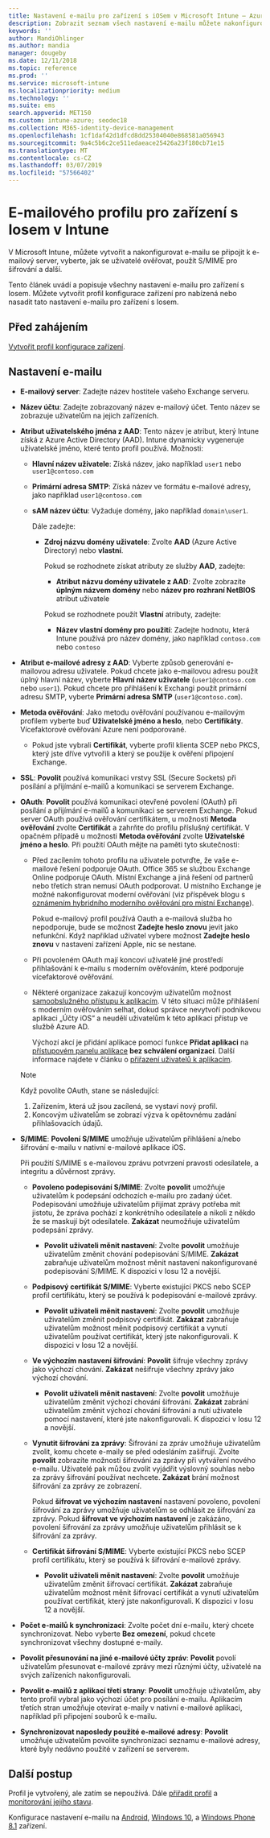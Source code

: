 ```yaml
---
title: Nastavení e-mailu pro zařízení s iOSem v Microsoft Intune – Azure | Microsoft Docs
description: Zobrazit seznam všech nastavení e-mailu můžete nakonfigurovat a přidat do zařízení s Iosem v Microsoft Intune, včetně použití serverů Exchange a získání atributů z Azure Active Directory. Můžete také povolit protokol SSL, ověřování uživatelů pomocí certifikátů nebo uživatelského jména a hesla a synchronizace e-mailu na zařízeních s Iosem pomocí konfiguračních profilů zařízení v Microsoft Intune.
keywords: ''
author: MandiOhlinger
ms.author: mandia
manager: dougeby
ms.date: 12/11/2018
ms.topic: reference
ms.prod: ''
ms.service: microsoft-intune
ms.localizationpriority: medium
ms.technology: ''
ms.suite: ems
search.appverid: MET150
ms.custom: intune-azure; seodec18
ms.collection: M365-identity-device-management
ms.openlocfilehash: 1cf1daf42d1dfcd8dd25304040e868581a056943
ms.sourcegitcommit: 9a4c5b6c2ce511edaeace25426a23f180cb71e15
ms.translationtype: MT
ms.contentlocale: cs-CZ
ms.lasthandoff: 03/07/2019
ms.locfileid: "57566402"
---
```

# <a name="email-profile-settings-for-ios-devices-in-intune"></a>E-mailového profilu pro zařízení s Iosem v Intune

V Microsoft Intune, můžete vytvořit a nakonfigurovat e-mailu se připojit k e-mailový server, vyberte, jak se uživatelé ověřovat, použít S/MIME pro šifrování a další.

Tento článek uvádí a popisuje všechny nastavení e-mailu pro zařízení s Iosem. Můžete vytvořit profil konfigurace zařízení pro nabízená nebo nasadit tato nastavení e-mailu pro zařízení s Iosem.

## <a name="before-you-begin"></a>Před zahájením

[Vytvořit profil konfigurace zařízení](email-settings-configure.md#create-a-device-profile).

## <a name="email-settings"></a>Nastavení e-mailu

- **E-mailový server**: Zadejte název hostitele vašeho Exchange serveru.
- **Název účtu**: Zadejte zobrazovaný název e-mailový účet. Tento název se zobrazuje uživatelům na jejich zařízeních.
- **Atribut uživatelského jména z AAD**: Tento název je atribut, který Intune získá z Azure Active Directory (AAD). Intune dynamicky vygeneruje uživatelské jméno, které tento profil používá. Možnosti:
  - **Hlavní název uživatele**: Získá název, jako například `user1` nebo `user1@contoso.com`
  - **Primární adresa SMTP**: Získá název ve formátu e-mailové adresy, jako například `user1@contoso.com`
  - **sAM název účtu**: Vyžaduje domény, jako například `domain\user1`.

    Dále zadejte:  
    - **Zdroj názvu domény uživatele**: Zvolte **AAD** (Azure Active Directory) nebo **vlastní**.

      Pokud se rozhodnete získat atributy ze služby **AAD**, zadejte:
      - **Atribut názvu domény uživatele z AAD**: Zvolte zobrazíte **úplným názvem domény** nebo **název pro rozhraní NetBIOS** atribut uživatele

      Pokud se rozhodnete použít **Vlastní** atributy, zadejte:
      - **Název vlastní domény pro použití**: Zadejte hodnotu, která Intune používá pro název domény, jako například `contoso.com` nebo `contoso`

- **Atribut e-mailové adresy z AAD**: Vyberte způsob generování e-mailovou adresu uživatele. Pokud chcete jako e-mailovou adresu použít úplný hlavní název, vyberte **Hlavní název uživatele** (`user1@contoso.com` nebo `user1`). Pokud chcete pro přihlášení k Exchangi použít primární adresu SMTP, vyberte **Primární adresa SMTP** (`user1@contoso.com`).
- **Metoda ověřování**: Jako metodu ověřování používanou e-mailovým profilem vyberte buď **Uživatelské jméno a heslo**, nebo **Certifikáty**. Vícefaktorové ověřování Azure není podporované.
  - Pokud jste vybrali **Certifikát**, vyberte profil klienta SCEP nebo PKCS, který jste dříve vytvořili a který se použije k ověření připojení Exchange.
- **SSL**: **Povolit** používá komunikaci vrstvy SSL (Secure Sockets) při posílání a přijímání e-mailů a komunikaci se serverem Exchange.
- **OAuth**: **Povolit** používá komunikaci otevřené povolení (OAuth) při posílání a přijímání e-mailů a komunikaci se serverem Exchange. Pokud server OAuth používá ověřování certifikátem, u možnosti **Metoda ověřování** zvolte **Certifikát** a zahrňte do profilu příslušný certifikát. V opačném případě u možnosti **Metoda ověřování** zvolte **Uživatelské jméno a heslo**. Při použití OAuth mějte na paměti tyto skutečnosti:

  - Před zacílením tohoto profilu na uživatele potvrďte, že vaše e-mailové řešení podporuje OAuth. Office 365 se službou Exchange Online podporuje OAuth. Místní Exchange a jiná řešení od partnerů nebo třetích stran nemusí OAuth podporovat. U místního Exchange je možné nakonfigurovat moderní ověřování (viz příspěvek blogu s [oznámením hybridního moderního ověřování pro místní Exchange](https://blogs.technet.microsoft.com/exchange/2017/12/06/announcing-hybrid-modern-authentication-for-exchange-on-premises/)).

    Pokud e-mailový profil používá Oauth a e-mailová služba ho nepodporuje, bude se možnost **Zadejte heslo znovu** jevit jako nefunkční. Když například uživatel vybere možnost **Zadejte heslo znovu** v nastavení zařízení Apple, nic se nestane.

  - Při povoleném OAuth mají koncoví uživatelé jiné prostředí přihlašování k e-mailu s moderním ověřováním, které podporuje vícefaktorové ověřování. 

  - Některé organizace zakazují koncovým uživatelům možnost [samoobslužného přístupu k aplikacím](https://docs.microsoft.com/azure/active-directory/manage-apps/manage-self-service-access). V této situaci může přihlášení s moderním ověřováním selhat, dokud správce nevytvoří podnikovou aplikaci „Účty iOS“ a neudělí uživatelům k této aplikaci přístup ve službě Azure AD.

    Výchozí akcí je přidání aplikace pomocí funkce **Přidat aplikaci** na [přístupovém panelu aplikace](https://docs.microsoft.com/azure/active-directory/user-help/active-directory-saas-access-panel-introduction) **bez schválení organizací**. Další informace najdete v článku o [přiřazení uživatelů k aplikacím](https://docs.microsoft.com/azure/active-directory/manage-apps/ways-users-get-assigned-to-applications).

  > [!NOTE]
  > Když povolíte OAuth, stane se následující:  
  > 1. Zařízením, která už jsou zacílená, se vystaví nový profil.
  > 2. Koncovým uživatelům se zobrazí výzva k opětovnému zadání přihlašovacích údajů.

- **S/MIME**: **Povolení S/MIME** umožňuje uživatelům přihlášení a/nebo šifrování e-mailu v nativní e-mailové aplikace iOS. 

  Při použití S/MIME s e-mailovou zprávu potvrzení pravosti odesílatele, a integritu a důvěrnost zprávy.

  - **Povoleno podepisování S/MIME**: Zvolte **povolit** umožňuje uživatelům k podepsání odchozích e-mailu pro zadaný účet. Podepisování umožňuje uživatelům přijímat zprávy potřeba mít jistotu, že zpráva pochází z konkrétního odesílatele a nikoli z někdo že se maskují být odesílatele. **Zakázat** neumožňuje uživatelům podepsání zprávy.
    - **Povolit uživateli měnit nastavení**: Zvolte **povolit** umožňuje uživatelům změnit chování podepisování S/MIME. **Zakázat** zabraňuje uživatelům možnost měnit nastavení nakonfigurované podepisování S/MIME. K dispozici v Iosu 12 a novější.

  - **Podpisový certifikát S/MIME**: Vyberte existující PKCS nebo SCEP profil certifikátu, který se používá k podepisování e-mailové zprávy.
    - **Povolit uživateli měnit nastavení**: Zvolte **povolit** umožňuje uživatelům změnit podpisový certifikát. **Zakázat** zabraňuje uživatelům možnost měnit podpisový certifikát a vynutí uživatelům používat certifikát, který jste nakonfigurovali. K dispozici v Iosu 12 a novější.

  - **Ve výchozím nastavení šifrování**: **Povolit** šifruje všechny zprávy jako výchozí chování. **Zakázat** nešifruje všechny zprávy jako výchozí chování.
    - **Povolit uživateli měnit nastavení**: Zvolte **povolit** umožňuje uživatelům změnit výchozí chování šifrování. **Zakázat** zabrání uživatelům změnit výchozí chování šifrování a nutí uživatele pomocí nastavení, které jste nakonfigurovali. K dispozici v Iosu 12 a novější.

  - **Vynutit šifrování za zprávy**: Šifrování za zpráv umožňuje uživatelům zvolit, komu chcete e-maily se před odesláním zašifrují. Zvolte **povolit** zobrazíte možnosti šifrování za zprávy při vytváření nového e-mailu. Uživatelé pak můžou zvolit vyjádřit výslovný souhlas nebo za zprávy šifrování používat nechcete. **Zakázat** brání možnost šifrování za zprávy ze zobrazení.

    Pokud **šifrovat ve výchozím nastavení** nastavení povoleno, povolení šifrování za zprávy umožňuje uživatelům se odhlásit ze šifrování za zprávy. Pokud **šifrovat ve výchozím nastavení** je zakázáno, povolení šifrování za zprávy umožňuje uživatelům přihlásit se k šifrování za zprávy.

  - **Certifikát šifrování S/MIME**: Vyberte existující PKCS nebo SCEP profil certifikátu, který se používá k šifrování e-mailové zprávy.
    - **Povolit uživateli měnit nastavení**: Zvolte **povolit** umožňuje uživatelům změnit šifrovací certifikát. **Zakázat** zabraňuje uživatelům možnost měnit šifrovací certifikát a vynutí uživatelům používat certifikát, který jste nakonfigurovali. K dispozici v Iosu 12 a novější.
- **Počet e-mailů k synchronizaci**: Zvolte počet dní e-mailu, který chcete synchronizovat. Nebo vyberte **Bez omezení**, pokud chcete synchronizovat všechny dostupné e-maily.
- **Povolit přesunování na jiné e-mailové účty zpráv**: **Povolit** povolí uživatelům přesunovat e-mailové zprávy mezi různými účty, uživatelé na svých zařízeních nakonfigurovali.
- **Povolit e-mailů z aplikací třetí strany**: **Povolit** umožňuje uživatelům, aby tento profil vybral jako výchozí účet pro posílání e-mailu. Aplikacím třetích stran umožňuje otevírat e-maily v nativní e-mailové aplikaci, například při připojení souborů k e-mailu.
- **Synchronizovat naposledy použité e-mailové adresy**: **Povolit** umožňuje uživatelům povolíte synchronizaci seznamu e-mailové adresy, které byly nedávno použité v zařízení se serverem.

## <a name="next-steps"></a>Další postup

Profil je vytvořený, ale zatím se nepoužívá. Dále [přiřadit profil](device-profile-assign.md) a [monitorování jejího stavu](device-profile-monitor.md).

Konfigurace nastavení e-mailu na [Android](email-settings-android.md), [Windows 10](email-settings-windows-10.md), a [Windows Phone 8.1](email-settings-windows-phone-8-1.md) zařízení.
